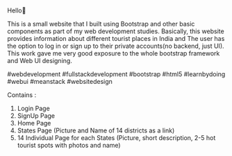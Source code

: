 # 
Hello👋

This is a small website that I built using Bootstrap and other basic components as part of my web development studies. Basically, this website provides information about different tourist places in India and The user has the option to log in or sign up to their private accounts(no backend, just UI).
This work gave me very good exposure to the whole bootstrap framework and Web UI designing.

#webdevelopment #fullstackdevelopment #bootstrap #html5 #learnbydoing #webui #meanstack #websitedesign

Contains :
1. Login Page
2. SignUp Page
3. Home Page
4. States Page (Picture and Name of 14 districts as a link)
5. 14 Individual Page for each States (Picture, short description, 2-5 hot tourist spots with photos and name)

